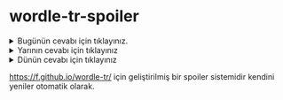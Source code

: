 # wordle-tr-spoiler

<details>
  <summary>Bugünün cevabı için tıklayınız.</summary>
  <br>
    <b> dallı </b>
</details>

<details>
  <summary>Yarının cevabı için tıklayınız</summary>
  <br>
   <b> sapış </b>
</details>

<details>
  <summary>Dünün cevabı için tıklayınız </summary>
  <br>
  <b> tözel </b>
</details>

https://f.github.io/wordle-tr/ için geliştirilmiş bir spoiler sistemidir kendini yeniler otomatik olarak.


